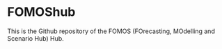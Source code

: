 # FOMOShub
This is the Github repository of the FOMOS (FOrecasting, MOdelling and Scenario Hub) Hub.
